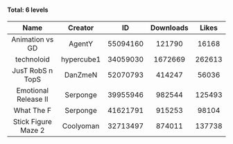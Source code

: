 #### Total: 6 levels

| Name | Creator | ID | Downloads | Likes |
|:---:|:---:|:---:|:---:|:---:|
| Animation vs GD | AgentY | 55094160 | 121790 | 16168
| technoloid | hypercube1 | 34059030 | 1672669 | 262613
| JusT RobS n TopS | DanZmeN | 52070793 | 414247 | 56036
| Emotional Release II | Serponge | 39955946 | 982544 | 125493
| What The F | Serponge | 41621791 | 915253 | 98104
| Stick Figure Maze 2 | Coolyoman | 32713497 | 874011 | 137738
